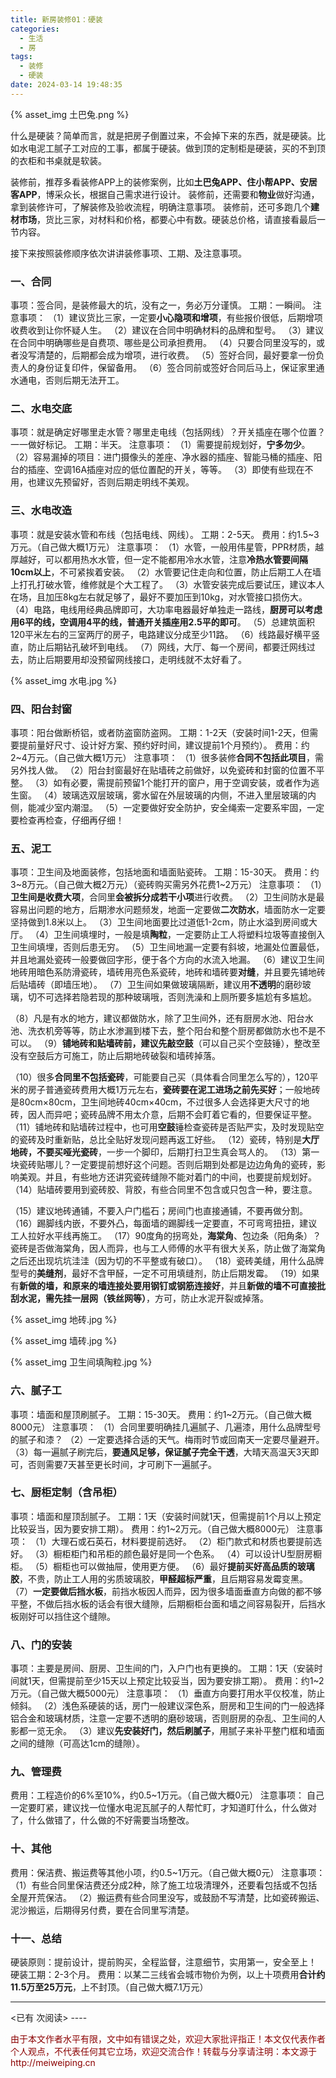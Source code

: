 ```yaml
---
title: 新房装修01：硬装
categories:
  - 生活
  - 房
tags:
  - 装修
  - 硬装
date: 2024-03-14 19:48:35
---
```


{% asset_img 土巴兔.png %} 

什么是硬装？简单而言，就是把房子倒置过来，不会掉下来的东西，就是硬装。比如水电泥工腻子工对应的工事，都属于硬装。做到顶的定制柜是硬装，买的不到顶的衣柜和书桌就是软装。

装修前，推荐多看装修APP上的装修案例，比如**土巴兔APP、住小帮APP、安居客APP**，博采众长，根据自己需求进行设计。
装修前，还需要和**物业**做好沟通，拿到装修许可，了解装修及验收流程，明确注意事项。
装修前，还可多跑几个**建材市场**，货比三家，对材料和价格，都要心中有数。硬装总价格，请直接看最后一节内容。

接下来按照装修顺序依次讲讲装修事项、工期、及注意事项。

### 一、合同
事项：签合同，是装修最大的坑，没有之一，务必万分谨慎。
工期：一瞬间。
注意事项：
（1）建议货比三家，一定要**小心隐项和增项**，有些报价很低，后期增项收费收到让你怀疑人生。
（2）建议在合同中明确材料的品牌和型号。
（3）建议在合同中明确哪些是自费项、哪些是公司承担费用。
（4）只要合同里没写的，或者没写清楚的，后期都会成为增项，进行收费。
（5）签好合同，最好要拿一份负责人的身份证复印件，保留备用。
（6）签合同前或签好合同后马上，保证家里通水通电，否则后期无法开工。

### 二、水电交底
事项：就是确定好哪里走水管？哪里走电线（包括网线）？开关插座在哪个位置？一一做好标记。
工期：半天。
注意事项：
（1）需要提前规划好，**宁多勿少**。
（2）容易漏掉的项目：进门摄像头的差座、净水器的插座、智能马桶的插座、阳台的插座、空调16A插座对应的低位置配的开关，等等。
（3）即使有些现在不用，也建议先预留好，否则后期走明线不美观。

### 三、水电改造
事项：就是安装水管和布线（包括电线、网线）。
工期：2-5天。
费用：约1.5~3万元。（自己做大概1万元）
注意事项：
（1）水管，一般用伟星管，PPR材质，越厚越好，可以都用热水水管，但一定不能都用冷水水管，注意**冷热水管要间隔10cm以上**，不可紧挨着安装。
（2）水管要记住走向和位置，防止后期工人在墙上打孔打破水管，维修就是个大工程了。
（3）水管安装完成后要试压，建议本人在场，且加压8kg左右就足够了，最好不要加压到10kg，对水管接口损伤大。
（4）电路，电线用经典品牌即可，大功率电器最好单独走一路线，**厨房可以考虑用6平的线，空调用4平的线，普通开关插座用2.5平的即可**。
（5）总建筑面积120平米左右的三室两厅的房子，电路建议分成至少11路。
（6）线路最好横平竖直，防止后期钻孔破坏到电线。
（7）网线，大厅、每一个房间，都要迁网线过去，防止后期要用却没预留网线接口，走明线就不太好看了。

{% asset_img 水电.jpg %} 

### 四、阳台封窗
事项：阳台做断桥铝，或者防盗窗防盗网。
工期：1-2天（安装时间1-2天，但需要提前量好尺寸、设计好方案、预约好时间，建议提前1个月预约）。
费用：约2~4万元。（自己做大概1万元）
注意事项：
（1）很多装修**合同不包括此项目**，需另外找人做。
（2）阳台封窗最好在贴墙砖之前做好，以免瓷砖和封窗的位置不平整。
（3）如有必要，需提前预留1个能打开的窗户，用于空调安装，或者作为逃生窗。
（4）玻璃选双层玻璃，雾水留在外层玻璃的内侧，不进入里层玻璃的内侧，能减少室内潮湿。
（5）一定要做好安全防护，安全绳索一定要系牢固，一定要检查再检查，仔细再仔细！

### 五、泥工
事项：卫生间及地面装修，包括地面和墙面贴瓷砖。
工期：15-30天。
费用：约3~8万元。（自己做大概2万元）（瓷砖购买需另外花费1~2万元）
注意事项：
（1）**卫生间是收费大项**，合同里**会被拆分成若干小项**进行收费。
（2）卫生间防水是最容易出问题的地方，后期渗水问题频发，地面一定要做**二次防水**，墙面防水一定要坚持做到1.8米以上。
（3）卫生间地面要比过道低1-2cm，防止水溢到房间或大厅。
（4）卫生间填埋时，一般是填**陶粒**，一定要防止工人将塑料垃圾等直接倒入卫生间填埋，否则后患无穷。
（5）卫生间地漏一定要有斜坡，地漏处位置最低，并且地漏处瓷砖一般要做回字形，便于各个方向的水流入地漏。
（6）建议卫生间地砖用暗色系防滑瓷砖，墙砖用亮色系瓷砖，地砖和墙砖要**对缝**，并且要先铺地砖后贴墙砖（即墙压地）。
（7）卫生间如果做玻璃隔断，建议用**不透明**的磨砂玻璃，切不可选择若隐若现的那种玻璃哦，否则洗澡和上厕所要多尴尬有多尴尬。

（8）凡是有水的地方，建议都做防水，除了卫生间外，还有厨房水池、阳台水池、洗衣机旁等等，防止水渗漏到楼下去，整个阳台和整个厨房都做防水也不是不可以。
（9）**铺地砖和贴墙砖前，建议先敲空鼓**（可以自己买个空鼓锤），整改至没有空鼓后方可施工，防止后期地砖破裂和墙砖掉落。

（10）很多**合同里不包括瓷砖**，可能要自己买（具体看合同里怎么写的），120平米的房子普通瓷砖费用大概1万元左右，**瓷砖要在泥工进场之前先买好**；一般地砖是80cm×80cm，卫生间地砖40cm×40cm，不过很多人会选择更大尺寸的地砖，因人而异吧；瓷砖品牌不用太介意，后期不会盯着它看的，但要保证平整。
（11）铺地砖和贴墙砖过程中，也可用**空鼓**锤检查瓷砖是否贴严实，及时发现贴空的瓷砖及时重新贴，总比全贴好发现问题再返工好些。
（12）瓷砖，特别是**大厅地砖，不要买哑光瓷砖**，一步一个脚印，后期打扫卫生真会骂人的。
（13）第一块瓷砖贴哪儿？一定要提前想好这个问题。否则后期到处都是边边角角的瓷砖，影响美观。并且，有些地方还讲究瓷砖缝隙不能对着门的中间，也要提前规划好。
（14）贴墙砖要用到瓷砖胶、背胶，有些合同里不包含或只包含一种，要注意。

（15）建议地砖通铺，不要入户门槛石；房间门也直接通铺，不要再做分割。
（16）踢脚线内嵌，不要外凸，每面墙的踢脚线一定要直，不可弯弯扭扭，建议工人拉好水平线再施工。
（17）90度角的拐弯处，**海棠角**、包边条（阳角条）？瓷砖是否做海棠角，因人而异，也与工人师傅的水平有很大关系，防止做了海棠角之后还出现坑坑洼洼（因为切的不平整或有破口）。
（18）瓷砖美缝，用什么品牌型号的**美缝剂**，最好不含甲醛，一定不可用填缝剂，防止后期发霉。
（19）如果有**新做的墙，和原来的墙连接处要用钢钉或钢筋连接好**，并且**新做的墙不可直接批刮水泥，需先挂一层网（铁丝网等）**，方可，防止水泥开裂或掉落。

{% asset_img 地砖.jpg %} 

{% asset_img 墙砖.jpg %} 

{% asset_img 卫生间填陶粒.jpg %} 

### 六、腻子工
事项：墙面和屋顶刷腻子。
工期：15-30天。
费用：约1~2万元。（自己做大概8000元）
注意事项：
（1）合同里要明确挂几遍腻子、几遍漆，用什么品牌型号的腻子和漆？
（2）一定要选择合适的天气。梅雨时节或回南天一定要尽量避开。
（3）每一遍腻子刷完后，**要通风足够，保证腻子完全干透**，大晴天高温天3天即可，否则需要7天甚至更长时间，才可刷下一遍腻子。

### 七、厨柜定制（含吊柜）
事项：墙面和屋顶刮腻子。
工期：1天（安装时间就1天，但需提前1个月以上预定比较妥当，因为要安排工期）。
费用：约1~2万元。（自己做大概8000元）
注意事项：
（1）大理石或石英石，材料要提前选好。
（2）柜门款式和材质也要提前选好。
（3）橱柜柜门和吊柜的颜色最好是同一个色系。
（4）可以设计U型厨房橱柜。
（5）橱柜也可以做抽屉，使用更方便。
（6）最好**提前买好高品质的玻璃胶**，不贵，防止工人用的劣质玻璃胶，**甲醛超标严重**，且后期容易发霉变黑。
（7）**一定要做后挡水板**，前挡水板因人而异，因为很多墙面垂直方向做的都不够平整，不做后挡水板的话会有很大缝隙，后期橱柜台面和墙之间容易裂开，后挡水板刚好可以挡住这个缝隙。

### 八、门的安装
事项：主要是房间、厨房、卫生间的门，入户门也有更换的。
工期：1天（安装时间就1天，但需提前至少15天以上预定比较妥当，因为要安排工期）。
费用：约1~2万元。（自己做大概5000元）
注意事项：
（1）垂直方向要打用水平仪校准，防止倾斜。
（2）浅色系硬装的话，房门一般建议深色系，厨房和卫生间的门一般选择铝合金和玻璃材质，注意一定要不透明的磨砂玻璃，否则厨房的杂乱、卫生间的人影都一览无余。
（3）建议**先安装好门，然后刷腻子**，用腻子来补平整门框和墙面之间的缝隙（可高达1cm的缝隙）。

### 九、管理费
费用：工程造价的6%至10%，约0.5~1万元。（自己做大概0元）
注意事项：
自己一定要盯紧，建议找一位懂水电泥瓦腻子的人帮忙盯，才知道盯什么，什么做对了，什么做错了，什么做的不好需要当场整改。

### 十、其他
费用：保洁费、搬运费等其他小项，约0.5~1万元。（自己做大概0元）
注意事项：
（1）有些合同里保洁费还分成2种，除了施工垃圾清理外，还要看包括或不包括全屋开荒保洁。
（2）搬运费有些合同里没写，或鼓励不写清楚，比如瓷砖搬运、泥沙搬运，后期得另付费，要在合同里写清楚。

### 十一、总结
硬装原则：提前设计，提前购买，全程监督，注意细节，实用第一，安全至上！
硬装工期：2-3个月。
费用：以某二三线省会城市物价为例，以上十项费用**合计约11.5万至25万元**，上不封顶。（自己做大概7.1万元）


----
<span id="busuanzi_container_page_pv">
<已有 <span id="busuanzi_value_page_pv"></span> 次阅读>
</span>
----

<p style="color:darkred"> 由于本文作者水平有限，文中如有错误之处，欢迎大家批评指正！本文仅代表作者个人观点，不代表任何其它立场，欢迎交流合作！转载与分享请注明：本文源于 http://meiweiping.cn </p>
